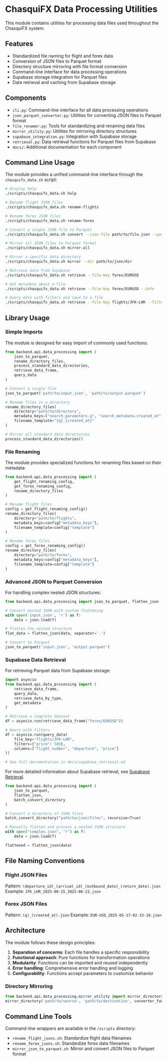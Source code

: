 # ChasquiFX Data Processing Utilities

This module contains utilities for processing data files used throughout the ChasquiFX system.

## Features

- Standardized file naming for flight and forex data
- Conversion of JSON files to Parquet format
- Directory structure mirroring with file format conversion
- Command-line interface for data processing operations
- Supabase storage integration for Parquet files
- Data retrieval and caching from Supabase storage

## Components

- `cli.py`: Command-line interface for all data processing operations
- `json_parquet_converter.py`: Utilities for converting JSON files to Parquet format
- `file_renamer.py`: Tools for standardizing and renaming data files
- `mirror_utility.py`: Utilities for mirroring directory structures
- `supabase_integration.py`: Integration with Supabase storage
- `retrieval.py`: Data retrieval functions for Parquet files from Supabase
- `docs/`: Additional documentation for each component

## Command Line Usage

The module provides a unified command-line interface through the `chasquifx_data.sh` script:

```bash
# Display help
./scripts/chasquifx_data.sh help

# Rename flight JSON files
./scripts/chasquifx_data.sh rename-flights

# Rename forex JSON files
./scripts/chasquifx_data.sh rename-forex

# Convert a single JSON file to Parquet
./scripts/chasquifx_data.sh convert --json-file path/to/file.json --parquet-file path/to/output.parquet

# Mirror all JSON files to Parquet format
./scripts/chasquifx_data.sh mirror-all

# Mirror a specific data directory
./scripts/chasquifx_data.sh mirror --dir path/to/json/dir

# Retrieve data from Supabase
./scripts/chasquifx_data.sh retrieve --file-key forex/EURUSD

# Get metadata about a file
./scripts/chasquifx_data.sh retrieve --file-key forex/EURUSD --info

# Query data with filters and save to a file
./scripts/chasquifx_data.sh retrieve --file-key flights/JFK-LHR --filter "price>500" --output data.csv
```

## Library Usage

### Simple Imports

The module is designed for easy import of commonly used functions:

```python
from backend.api.data_processing import (
    json_to_parquet,
    rename_directory_files,
    process_standard_data_directories,
    retrieve_data_frame,
    query_data
)

# Convert a single file
json_to_parquet('path/to/input.json', 'path/to/output.parquet')

# Rename files in a directory
rename_directory_files(
    directory="path/to/directory",
    metadata_keys=["search_parameters.q", "search_metadata.created_at"],
    filename_template="{q}_{created_at}"
)

# Mirror all standard data directories
process_standard_data_directories()
```

### File Renaming

The module provides specialized functions for renaming files based on their metadata:

```python
from backend.api.data_processing import (
    get_flight_renaming_config,
    get_forex_renaming_config,
    rename_directory_files
)

# Rename flight files
config = get_flight_renaming_config()
rename_directory_files(
    directory="path/to/flights",
    metadata_keys=config["metadata_keys"],
    filename_template=config["template"]
)

# Rename forex files
config = get_forex_renaming_config()
rename_directory_files(
    directory="path/to/forex",
    metadata_keys=config["metadata_keys"],
    filename_template=config["template"]
)
```

### Advanced JSON to Parquet Conversion

For handling complex nested JSON structures:

```python
from backend.api.data_processing import json_to_parquet, flatten_json

# Convert nested JSON with custom flattening
with open('input.json', 'r') as f:
    data = json.load(f)

# Flatten the nested structure
flat_data = flatten_json(data, separator='.')

# Convert to Parquet
json_to_parquet('input.json', 'output.parquet')
```

### Supabase Data Retrieval

For retrieving Parquet data from Supabase storage:

```python
import asyncio
from backend.api.data_processing import (
    retrieve_data_frame,
    query_data,
    retrieve_data_by_type,
    get_metadata
)

# Retrieve a complete dataset
df = asyncio.run(retrieve_data_frame("forex/EURUSD"))

# Query with filters
df = asyncio.run(query_data(
    file_key="flights/JFK-LHR",
    filters={"price": 500},
    columns=["flight_number", "departure", "price"]
))

# See full documentation in docs/supabase_retrieval.md
```

For more detailed information about Supabase retrieval, see [Supabase Retrieval](docs/supabase_retrieval.md).

```python
from backend.api.data_processing import (
    json_to_parquet,
    flatten_json,
    batch_convert_directory
)

# Convert a directory of JSON files
batch_convert_directory("path/to/json/files", recursive=True)

# Manually flatten and process a nested JSON structure
with open("complex.json", "r") as f:
    data = json.load(f)

flattened = flatten_json(data)
```

## File Naming Conventions

### Flight JSON Files

Pattern: `(departure_id)_(arrival_id)_(outbound_date)_(return_date).json`
Example: `JFK_LHR_2025-06-15_2025-06-22.json`

### Forex JSON Files

Pattern: `(q)_(created_at).json`
Example: `EUR-USD_2025-05-17-02-33-10.json`

## Architecture

The module follows these design principles:

1. **Separation of concerns**: Each file handles a specific responsibility
2. **Functional approach**: Pure functions for transformation operations
3. **Modularity**: Functions can be imported and reused independently
4. **Error handling**: Comprehensive error handling and logging
5. **Configurability**: Functions accept parameters to customize behavior

### Directory Mirroring

```python
from backend.api.data_processing.mirror_utility import mirror_directory
mirror_directory('path/to/source', 'path/to/destination', converter_func)
```

## Command Line Tools

Command-line wrappers are available in the `/scripts` directory:

- `rename_flight_jsons.sh`: Standardize flight data filenames
- `rename_forex_jsons.sh`: Standardize forex data filenames
- `mirror_json_to_parquet.sh`: Mirror and convert JSON files to Parquet format

